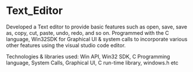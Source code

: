 # Text_Editor

Developed a Text editor to provide basic features such as open, save, save as, copy, cut, paste, undo, redo, and so on. Programmed with the C language, Win32SDK for Graphical UI &amp; system calls to incorporate various other features using the visual studio code editor. 

  Technologies &amp; libraries used: Win API, Win32 SDK, C Programming language, System Calls, Graphical UI, C run-time library, windows.h etc
